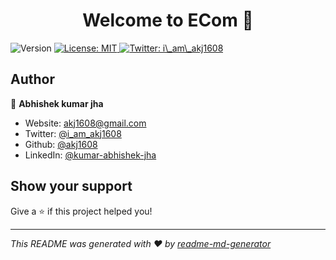 <h1 align="center">Welcome to ECom 👋</h1>
<p>
  <img alt="Version" src="https://img.shields.io/badge/version-1.0-blue.svg?cacheSeconds=2592000" />
  <a href="#" target="_blank">
    <img alt="License: MIT" src="https://img.shields.io/badge/License-MIT-yellow.svg" />
  </a>
  <a href="https://twitter.com/i\_am\_akj1608" target="_blank">
    <img alt="Twitter: i\_am\_akj1608" src="https://img.shields.io/twitter/follow/i\_am\_akj1608.svg?style=social" />
  </a>
</p>

## Author

👤 **Abhishek kumar jha**

* Website: akj1608@gmail.com
* Twitter: [@i\_am\_akj1608](https://twitter.com/i\_am\_akj1608)
* Github: [@akj1608](https://github.com/akj1608)
* LinkedIn: [@kumar-abhishek-jha](https://linkedin.com/in/kumar-abhishek-jha)

## Show your support

Give a ⭐️ if this project helped you!

***
_This README was generated with ❤️ by [readme-md-generator](https://github.com/kefranabg/readme-md-generator)_